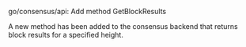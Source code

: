 go/consensus/api: Add method GetBlockResults

A new method has been added to the consensus backend that returns block
results for a specified height.
